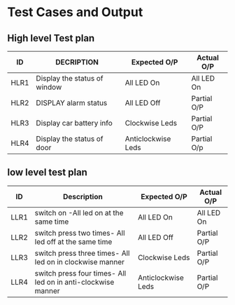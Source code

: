 
# Test Cases and Output
## High level Test plan


| ID    |  DECRIPTION                             |   Expected O/P   | Actual O/P |
|-------|-----------------------------------------|------------------|------------|
| HLR1  |    Display the status of window         |   All LED On     | All LED On |
| HLR2  |      DISPLAY alarm status               |   All LED Off    | Partial O/P|
| HLR3  |    Display car battery info             |  Clockwise Leds  |Partial O/P |
| HLR4  |   Display the status of door            |Anticlockwise Leds| Partial O/p|




## low level test plan 
| ID   |  Description                                                    |   Expected O/P   | Actual O/P |
|------|-----------------------------------------------------------------|------------------|------------|   
| LLR1 | switch on -All led on at the same time                          |   All LED On     | All LED On |
| LLR2 | switch press two times- All led off at the same time            |   All LED Off    | Partial O/P|
| LLR3 |switch press three times- All led on in clockwise manner         |  Clockwise Leds  |Partial O/P |
| LLR4 | switch press four times- All led on in anti-clockwise manner    |Anticlockwise Leds|Partial O/P |
